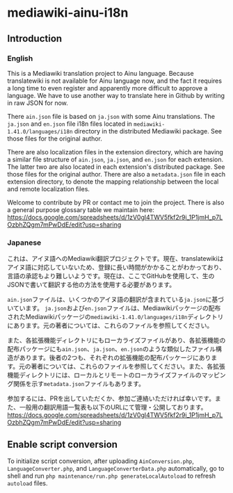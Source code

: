 # mediawiki-ainu-i18n

## Introduction

### English
This is a Mediawiki translation project to Ainu language. Because translatewiki is not available for Ainu language now, and the fact it requires a long time to even register and apparently more difficult to approve a language. We have to use another way to translate here in Github by writing in raw JSON for now.

There `ain.json` file is based on `ja.json` with some Ainu translations. The `ja.json` and `en.json` file i18n files located in `mediawiki-1.41.0/languages/i18n` directory in the distributed Mediawiki package. See those files for the original author.

There are also localization files in the extension directory, which are having a similar file structure of `ain.json`, `ja.json`, and `en.json` for each extension. The latter two are also located in each extension's distributed package. See those files for the original author. There are also a `metadata.json` file in each extension directory, to denote the mapping relationship between the local and remote localization files.

Welcome to contribute by PR or contact me to join the project. There is also a general purpose glossary table we maintain here:
https://docs.google.com/spreadsheets/d/1zV0gl4TWV5fkf2r9i_1P1jmH_p7LOzbhZQgm7mPwDdE/edit?usp=sharing

### Japanese
これは、アイヌ語へのMediawiki翻訳プロジェクトです。現在、translatewikiはアイヌ語に対応していないため、登録に長い時間がかかることがわかっており、言語の承認もより難しいようです。現在は、ここでGitHubを使用して、生のJSONで書いて翻訳する他の方法を使用する必要があります。

`ain.json`ファイルは、いくつかのアイヌ語の翻訳が含まれている`ja.json`に基づいています。 `ja.json`および`en.json`ファイルは、Mediawikiパッケージの配布されたMediawikiパッケージの`mediawiki-1.41.0/languages/i18n`ディレクトリにあります。元の著者については、これらのファイルを参照してください。

また、各拡張機能ディレクトリにもローカライズファイルがあり、各拡張機能の配布パッケージにも`ain.json`、`ja.json`、`en.json`のような類似したファイル構造があります。後者の2つも、それぞれの拡張機能の配布パッケージにあります。元の著者については、これらのファイルを参照してください。また、各拡張機能ディレクトリには、ローカルとリモートのローカライズファイルのマッピング関係を示す`metadata.json`ファイルもあります。

参加するには、PRを出していただくか、参加ご連絡いただければ幸いです。また、一般用の翻訳用語一覧表も以下のURLにて管理・公開しております。
https://docs.google.com/spreadsheets/d/1zV0gl4TWV5fkf2r9i_1P1jmH_p7LOzbhZQgm7mPwDdE/edit?usp=sharing

## Enable script conversion
To initialize script conversion, after uploading `AinConversion.php`, `LanguageConverter.php`, and `LanguageConverterData.php` automatically, go to shell and run `php maintenance/run.php generateLocalAutoload` to refresh `autoload` files.
